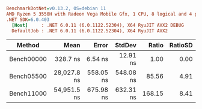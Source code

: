 ``` ini

BenchmarkDotNet=v0.13.2, OS=debian 11
AMD Ryzen 5 3550H with Radeon Vega Mobile Gfx, 1 CPU, 8 logical and 4 physical cores
.NET SDK=6.0.403
  [Host]     : .NET 6.0.11 (6.0.1122.52304), X64 RyuJIT AVX2 DEBUG
  DefaultJob : .NET 6.0.11 (6.0.1122.52304), X64 RyuJIT AVX2


```
|     Method |        Mean |     Error |    StdDev |  Ratio | RatioSD |
|----------- |------------:|----------:|----------:|-------:|--------:|
| Bench00000 |    328.7 ns |   6.54 ns |  12.91 ns |   1.00 |    0.00 |
| Bench05500 | 28,027.8 ns | 558.05 ns | 548.08 ns |  85.56 |    4.91 |
| Bench11000 | 54,951.5 ns | 675.98 ns | 632.31 ns | 168.15 |    8.41 |
